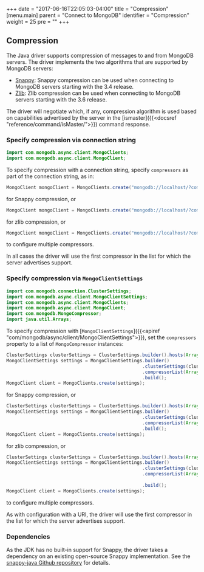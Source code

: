+++
date = "2017-06-16T22:05:03-04:00"
title = "Compression"
[menu.main]
  parent = "Connect to MongoDB"
  identifier = "Compression"
  weight = 25
  pre = "<i class='fa'></i>"
+++

## Compression

The Java driver supports compression of messages to and from MongoDB servers.  The driver implements the two algorithms that are 
supported by MongoDB servers:

* [Snappy](https://google.github.io/snappy/): Snappy compression can be used when connecting to MongoDB servers starting with the 3.4 
release.
* [Zlib](https://zlib.net/): Zlib compression can be used when connecting to MongoDB servers starting with the 3.6 release.

The driver will negotiate which, if any, compression algorithm is used based on capabilities advertised by the server in
the [ismaster]({{<docsref "reference/command/isMaster/">}}) command response. 

### Specify compression via connection string

```java
import com.mongodb.async.client.MongoClients;
import com.mongodb.async.client.MongoClient;

```

To specify compression with a connection string, specify `compressors` as part of the connection string, as in:

```java
MongoClient mongoClient = MongoClients.create("mongodb://localhost/?compressors=snappy");
```

for Snappy compression, or

```java
MongoClient mongoClient = MongoClients.create("mongodb://localhost/?compressors=zlib");
```

for zlib compression, or 


```java
MongoClient mongoClient = MongoClients.create("mongodb://localhost/?compressors=snappy,zlib");
```

to configure multiple compressors. 

In all cases the driver will use the first compressor in the list for which the server advertises support. 

### Specify compression via `MongoClientSettings`

```java
import com.mongodb.connection.ClusterSettings;
import com.mongodb.async.client.MongoClientSettings;
import com.mongodb.async.client.MongoClients;
import com.mongodb.async.client.MongoClient;
import com.mongodb.MongoCompressor;
import java.util.Arrays;

```

To specify compression with [`MongoClientSettings`]({{<apiref "com/mongodb/async/client/MongoClientSettings">}}), set the `compressors` property 
to a list of `MongoCompressor` instances:

```java
ClusterSettings clusterSettings = ClusterSettings.builder().hosts(Arrays.asList(new ServerAddress("localhost"))).build();
MongoClientSettings settings = MongoClientSettings.builder()
                                                  .clusterSettings(clusterSettings);
                                                  .compressorList(Arrays.asList(MongoCompressor.createSnappyCompressor()))
                                                  .build();
MongoClient client = MongoClients.create(settings);
```

for Snappy compression, or

```java
ClusterSettings clusterSettings = ClusterSettings.builder().hosts(Arrays.asList(new ServerAddress("localhost"))).build();
MongoClientSettings settings = MongoClientSettings.builder()
                                                  .clusterSettings(clusterSettings);
                                                  .compressorList(Arrays.asList(MongoCompressor.createZlibCompressor()))
                                                  .build();
MongoClient client = MongoClients.create(settings);
```

for zlib compression, or

```java
ClusterSettings clusterSettings = ClusterSettings.builder().hosts(Arrays.asList(new ServerAddress("localhost"))).build();
MongoClientSettings settings = MongoClientSettings.builder()
                                                  .clusterSettings(clusterSettings);
                                                  .compressorList(Arrays.asList(MongoCompressor.createSnappyCompressor(),
                                                                                MongoCompressor.createZlibCompressor()))
                                                  .build();
MongoClient client = MongoClients.create(settings);
```

to configure multiple compressors. 

As with configuration with a URI, the driver will use the first compressor in the list for which the server advertises support. 

### Dependencies

As the JDK has no built-in support for Snappy, the driver takes a dependency on an existing open-source Snappy implementation.  See the
[snappy-java Github repository](https://github.com/xerial/snappy-java) for details.

 